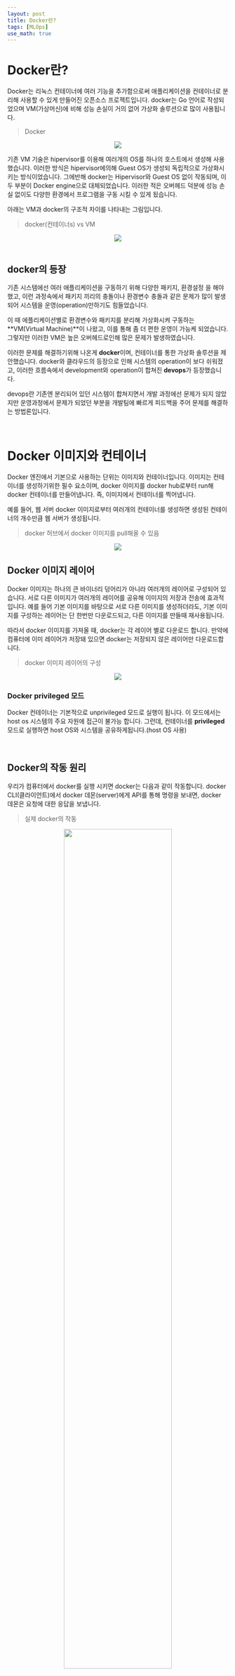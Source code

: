 ```yaml
---
layout: post
title: Docker란?
tags: [MLOps]
use_math: true
---
```


# Docker란?

Docker는 리눅스 컨테이너에 여러 기능을 추가함으로써 애플리케이션을 컨테이너로 분리해 사용할 수 있게 만들어진 오픈소스 프로젝트입니다. docker는 Go 언어로 작성되었으며 VM(가상머신)에 비해 성능 손실이 거의 없어 가상화 솔루션으로 많이 사용됩니다. 

> Docker

<center><img src="https://raw.githubusercontent.com/docker-library/docs/c350af05d3fac7b5c3f6327ac82fe4d990d8729c/docker/logo.png"></center>

기존 VM 기술은 hipervisor를 이용해 여러개의 OS를 하나의 호스트에서 생성해 사용했습니다. 이러한 방식은 hipervisor에의해 Guest OS가 생성되 독립적으로 가상화시키는 방식이었습니다. 그에반해 docker는 Hipervisor와 Guest OS 없이 작동되며, 이 두 부분이 Docker engine으로 대체되었습니다. 이러한 적은 오버헤드 덕분에 성능 손실 없이도 다양한 환경에서 프로그램을 구동 시킬 수 있게 됬습니다.

아래는 VM과 docker의 구조적 차이를 나타내는 그림입니다. 

> docker(컨테이너s) vs VM

<center><img src="https://wiki.aquasec.com/download/attachments/2854029/docker-birthday-3-intro-to-docker-slides-18-638.jpg?version=1&modificationDate=1515522843003&api=v2"></center>

<br>

## docker의 등장

기존 시스템에선 여러 애플리케이션을 구동하기 위해 다양한 패키지, 환경설정 을 해야했고, 이런 과정속에서 패키지 끼리의 충돌이나 환경변수 충돌과 같은 문제가 많이 발생되어 시스템을 운영(operation)만하기도 힘들었습니다. 

이 때 에플리케이션별로 환경변수와 패키지를 분리해 가상화시켜 구동하는 **VM(Virtual Machine)**이 나왔고, 이를 통해 좀 더 편한 운영이 가능케 되었습니다. 그렇지만 이러한 VM은 높은 오버헤드로인해 많은 문제가 발생하였습니다. 

이러한 문제를 해결하기위해 나온게 **docker**이며, 컨테이너를 통한 가상화 솔루션을 제안했습니다. docker와 클라우드의 등장으로 인해 시스템의 operation이 보다 쉬워졌고, 이러한 흐름속에서 development와 operation이 합쳐진 **devops**가 등장했습니다. 

devops란 기존엔 분리되어 있던 시스템이 합쳐지면서 개발 과정에선 문제가 되지 않았지만 운영과정에서 문제가 되었던 부분을 개발팀에 빠르게 피드백을 주어 문제를 해결하는 방법론입니다.

<br>

# Docker 이미지와 컨테이너

Docker 엔진에서 기본으로 사용하는 단위는 이미지와 컨테이너입니다. 이미지는 컨테이너를 생성하기위한 필수 요소이며, docker 이미지를 docker hub로부터 run해 docker 컨테이너를 만들어냅니다. 즉, 이미지에서 컨테이너를 찍어냅니다.

예를 들어, 웹 서버 docker 이미지로부터 여러개의 컨테이너를 생성하면 생성된 컨테이너의 개수만큼 웹 서버가 생성됩니다.

> docker 허브에서 docker 이미지를 pull해올 수 있음

<center><img src="https://www.itzgeek.com/wp-content/uploads/2016/07/Building-Docker-Images.png"></center>

## Docker 이미지 레이어

Docker 이미지는 하나의 큰 바이너리 덩어리가 아니라 여러개의 레이어로 구성되어 있습니다. 서로 다른 이미지가 여러개의 레이어를 공유해 이미지의 저장과 전송에 효과적입니다. 예를 들어 기본 이미지를 바탕으로 서로 다른 이미지를 생성하더라도, 기본 이미지를 구성하는 레이어는 단 한번만 다운로드되고, 다른 이미지를 만들때 재사용됩니다.

따라서 docker 이미지를 가져올 때, docker는 각 레이어 별로 다운로드 합니다.  만약에 컴퓨터에 이미 레이어가 저장돼 있으면 docker는 저장되지 않은 레이어만 다운로드합니다.

> docker 이미지 레이어의 구성

<center><img src="https://static.packt-cdn.com/products/9781788992329/graphics/0ee3d4cf-2133-4143-a7c4-690274483841.png"></center>



### Docker privileged 모드

Docker 컨테이너는 기본적으로 unprivileged 모드로 실행이 됩니다. 이 모드에서는 host os 시스템의 주요 자원에 접근이 불가능 합니다. 그런데, 컨테이너를 **privileged** 모드로 실행하면 host OS와 시스템을 공유하게됩니다.(host OS 사용)

<br>

## Docker의 작동 원리

우리가 컴퓨터에서 docker를 실행 시키면 docker는 다음과 같이 작동합니다. docker CLI(클라이언트)에서 docker 데몬(server)에게 API를 통해 명령을 보내면, docker 데몬은 요청에 대한 응답을 보냅니다. 

> 실제 docker의 작동

<center><img src="https://nickjanetakis.com/assets/blog/dockers-architecture-6c296cdac053f794eabed5ddda5c04ba7110c746687a0e8b88ba6df919415175.jpg" width="70%"></center>

Docker 데몬은 호스트 운영 체제에서 실행되는 서비스입니다. 클라이언트로 가장 널리 사용되는 도구는 docker CLI이며, docker CLI는 docker 데몬과 통신 할 수있는 명령 도구입니다. Docker를 설치시 docker 데몬과 docker CLI 도구가 함께 제공됩니다.

아래는 실제 docker CLI에서 명령어를 보내 docker 데몬을 거쳐 이미지를 컨테이너로 생성해내는 과정을 나타냅니다. 만약 docker 데몬 이미지목록에 요청 이미지가 없다면, docker hub나 사설 registry로 부터 이미지를 다운로드 받아옵니다.

> docker는 server-clinet 구조

<center><img src="https://nickjanetakis.com/assets/blog/docker-client-host-registry-fc0858b5191e042ce19437fd6b52ba214d1e429bf646374f633598ebaac1a4ab.jpg"></center>

<br>

## 기본 Docker 명령어

Docker 이미지로부터 Docker 컨테이너를 생성하는 키워드는 **docker run**입니다. **docker run** 명령어를 통해 이미지를 읽어 컨테이너를 생성하고 실행합니다.  컨테이너 생성시 이름을 지어줘야 사용하기 편리하며, 이름을 짓지않는다면 랜덤으로 생성됩니다.

```shell
docker run <options> <이미지 이름> <command><args>

options:
	-h: 컨테이너 호스트 이름(컨테이너의 유저) 설정
	-t: tty 모드
	-i: interactive라는 뜻, 컨테이너와 상호적으로 주고 받음
	-d: detached 모드(docker cli 화면으로 들어가지 않음)
	-e: 컨테이너 내부의 환경변수 설정
	-v: docker 볼륨 공유 옵션
	-p: 컨테이너 포트 개방, 호스트 포트와 연결, -p [연결할 호스트의 포트번호]:[컨테이너 포트번호]
	-expose: 컨테이너 포트만 개방
    
	--link: 내부 IP 알 필요 없이 별명으로 접근
	--name: 컨테이너 이름 설정
	--privileged: privileged 모드로 실행
	
example:
	docker run -dit -p 8080:8080 --name <컨테이너 이름> <이미지 이름>
```

**docker start** 키워드를 이용하면 꺼져있는 컨테이너를 실행시킵니다.

```shell
docker start <컨테이너 이름>
```

**docker attach** 키워드를 이용하면 해당 컨테이너에 다시 접속합니다. docker 컨테이너가 실행 중인 상태여야 합니다. docker 컨테이너에 접속중인 상태에서 **exit**을 치면 해당 컨테이너를 종료하고 나옵니다. **Ctrl+q+p** 버튼을 누르면 docker 컨테이너 밖으로 이동되며, 해당 컨테이너는 계속 실행 상태입니다.

```shell
docker attach <컨테이너 이름>
```

**docker ps** 키워드를 이용하면 컨테이너 목록을 보여줍니다. 아무런 옵션이 없다면 현재 실행중인 컨테이너 목록을 보여줍니다.

```shell
docker ps <options>

options:
	-a: 전체 컨테이너 목록을 보여줍니다.
```

**docker images** 키워드를 이용하면 docker 이미지 목록을 보여줍니다.

```shell
docker images
```

**docker rm** 키워드를 이용해 컨테이너를 삭제 할 수 있습니다.

```
docker rm <컨테이너 이름>

options:
	-f: 실행 중인 컨테이너도 강제로 삭제 합니다.
```

<br>

# Docker network

컨테이너는 default로 bridge network가 설정되어 있으며, **etho0**과 **lo** 네트워크 인터페이스를 가집니다. 컨테이너는 내부 IP를 순차적으로 할당, 컨테이너가 재시작될 때마다 변경됩니다. 

그런데 docker에는 이외에도 다른 network 설정이 존재합니다.

<br>

## Bridge network

**Docker0**라는 호스트에 bridge가 설정되고 컨테이너에 대해 한 쌍의 veth 인터페이스가 생성됩니다. Veth 쌍의 한 쪽은 bridge에 연결된 호스트에 있고, 다른 쪽은 lo 인터페이스와 함께 컨테이너의 네임 스페이스 내부에 배치됩니다. 

> Bridge network

<center><img src="https://user-images.githubusercontent.com/31475037/103062980-3c8a5400-45f3-11eb-892f-d4e3d14a0269.png" width="80%"></center>



IP 주소는 bridge 네트워크의 컨테이너에 할당되고, 트래픽은 이 bridge를 통해 컨테이너로 라우팅됩니다. 컨테이너는 기본적으로 IP 주소를 통해 통신 할 수 있습니다.

<br>

## Host network

컨테이너 내부에서 호스트의 네트워크 스택을 사용합니다.

네트워크를 호스트로 설정하면 컨테이너가 호스트의 네트워크 스택을 공유하고, 호스트의 모든 인터페이스를 컨테이너에서 사용할 수 있습니다. 

기본 bridge network에 비해 host network는 호스트의 기본 네트워킹 스택을 사용하기 때문에 훨씬 더 나은 네트워킹 성능을 제공하는 반면, bridge는 docker 데몬을 통한 가상화를 한번 더 거쳐야합니다. 

<br>

## None network

컨테이너에 네트워크가 없습니다. 네트워크가 없으면 컨테이너가 외부 경로에서 접근 할 수 없습니다. 

<br>

## Container network

이름 또는 ID를 통해 지정된 다른 컨테이너의 네트워크 스택을 공유합니다. 

<br>

# dockerfile

Docker 이미지를 만드는 방법은 docker 허브에서 pull 받아오는 방법 말고도 있습니다. Docker 파일을 만든뒤, 빌드해 docker 이미지를 만드는 방법입니다. 

> docker 파일을 빌드해 이미지를 만들수도 있음

<center><img src="https://miro.medium.com/max/2520/1*p8k1b2DZTQEW_yf0hYniXw.png"></center>

> dockerfile 안에 들어가는 명령어

```dockerfile
FROM : 어떤 이미지를 기반으로 이미지를 생성할지 설정
MAINTAINER : 이미지를 생성한 사람의 정보 설정, 보통 이름, 이메일
RUN : FROM에서 설정한 이미지 위에서 명령을 실행합니다.
CMD : 컨테이너가 시작되었을 때 명령을 실행
EXPOSE : 호스트와 연결할 포트 번호 설정
WORKDIR : 실행 파일이 실행될 디렉토리
ENV : 환경변수 설정
ADD : 파일을 이미지에 추가
VOLUME : 디렉토리 내용을 컨테이너에 저장하지 않고, 호스트에 저장
USER : 명령을 실행할 사용자 계정 설정
```

이렇게 만들어진 dockerfile을 빌드하면 docker 이미지가 생성됩니다.

<br>

# NVIDIA-Docker

NVIDIA-docker을 사용하면 GPU 가속 docker 컨테이너를 빌드하고 실행할 수 있습니다. 컨테이너 런타임 라이브러리 및 NVIDIA GPU를 활용하도록 컨테이너를 자동으로 구성하는 유틸리티가 포함되어 있습니다. 

NVIDIA-docker를 사용하기 위해선 컴퓨터에 NVIDIA Graphic driver가 설치되어 있어야 합니다. 즉, NVIDIA-docker는 CUDA를 컨테이너 별로 만들 수 있는거지, driver를 버전별로 설치하진 못합니다. 다행히도 NVIDIA graphic driver를 최신버전으로 깔면 하위 버전은 호환이 되서 큰 문제는 없습니다. 

이렇게 깔린 NVIDIA-docker 위에 cuda 혹은 tensorflow나 pytorch를 버전별로 설치해 환경을 관리 할 수 있습니다.

> NVIDIA-docker

<center><img src="https://img1.daumcdn.net/thumb/R1280x0/?scode=mtistory2&fname=https%3A%2F%2Fk.kakaocdn.net%2Fdn%2Fc3NLSP%2Fbtqve5rtE1z%2FjlYxw033xN6QknkhXee5F0%2Fimg.png"></center>

[NVIDIA-docker](https://github.com/NVIDIA/nvidia-docker) 에서 자세한 설명을 해줍니다.

<br>

**참고 강의**

[서버 운영 시스템의 변화 과정](https://www.youtube.com/watch?v=WxzWXqTNdlw)

[What is docker](https://nickjanetakis.com/blog/understanding-how-the-docker-daemon-and-docker-cli-work-together)

[docker network](https://stackoverflow.com/questions/24319662/from-inside-of-a-docker-container-how-do-i-connect-to-the-localhost-of-the-mach)

[docker docs](https://docs.docker.com/engine/reference/run/#network-settings)